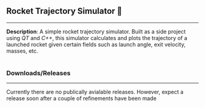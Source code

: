 ## Rocket Trajectory Simulator 🚀 ##
---
**Description**: A simple rocket trajectory simulator. Built as a side project using _QT_ and _C++_, this simulator calculates and plots the trajectory of a launched rocket given 
certain fields such as launch angle, exit velocity, masses, etc.
<br>
</br>

### Downloads/Releases ###
---
Currently there are no publically avialable releases. However, expect a release soon after a couple of refinements have been made


